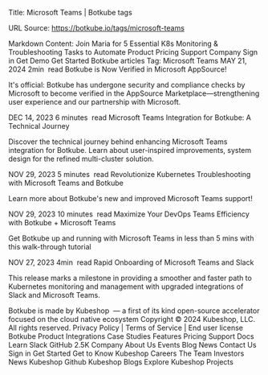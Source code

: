 Title: Microsoft Teams | Botkube tags

URL Source: https://botkube.io/tags/microsoft-teams

Markdown Content:
Join Maria for 5 Essential K8s Monitoring & Troubleshooting Tasks to Automate
Product
Pricing
Support
Company
Sign in
Get Demo
Get Started
Botkube articles
Tag:
Microsoft Teams
MAY 21, 2024
2min
 read
Botkube is Now Verified in Microsoft AppSource!

It's official: Botkube has undergone security and compliance checks by Microsoft to become verified in the AppSource Marketplace—strengthening user experience and our partnership with Microsoft.

DEC 14, 2023
6 minutes
 read
Microsoft Teams Integration for Botkube: A Technical Journey

Discover the technical journey behind enhancing Microsoft Teams integration for Botkube. Learn about user-inspired improvements, system design for the refined multi-cluster solution.

NOV 29, 2023
5 minutes
 read
Revolutionize Kubernetes Troubleshooting with Microsoft Teams and Botkube

Learn more about Botkube's new and improved Microsoft Teams support!

NOV 29, 2023
10 minutes
 read
Maximize Your DevOps Teams Efficiency with Botkube + Microsoft Teams

Get Botkube up and running with Microsoft Teams in less than 5 mins with this walk-through tutorial

NOV 27, 2023
4min
 read
Rapid Onboarding of Microsoft Teams and Slack

This release marks a milestone in providing a smoother and faster path to Kubernetes monitoring and management with upgraded integrations of Slack and Microsoft Teams.

Botkube is made by Kubeshop  — a first of its kind open-source accelerator focused on the cloud native ecosystem
Copyright © 2024 Kubeshop, LLC. All rights reserved.
Privacy Policy | Terms of Service | End user license
Botkube
Product
Integrations
Case Studies
Features
Pricing
Support
Docs
Learn
Slack
GitHub
2.5K
Company
About Us
Events
Blog
News
Contact Us
Sign in
Get Started
Get to Know Kubeshop
Careers
The Team
Investors
News
Kubeshop Github
Kubeshop Blogs
Explore Kubeshop Projects
